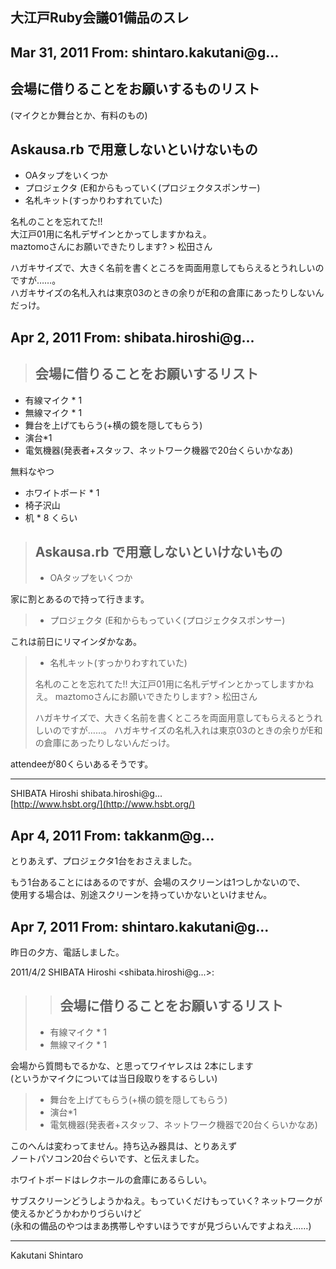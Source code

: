 ## 大江戸Ruby会議01備品のスレ

## Mar 31, 2011 From: shintaro.kakutani@g...

## 会場に借りることをお願いするものリスト

(マイクとか舞台とか、有料のもの)

## Askausa.rb で用意しないといけないもの

- OAタップをいくつか
- プロジェクタ (E和からもっていく(プロジェクタスポンサー)
- 名札キット(すっかりわすれていた)

名札のことを忘れてた!!  
大江戸01用に名札デザインとかってしますかねえ。  
maztomoさんにお願いできたりします? \> 松田さん

ハガキサイズで、大きく名前を書くところを両面用意してもらえるとうれしいのですが……。  
ハガキサイズの名札入れは東京03のときの余りがE和の倉庫にあったりしないんだっけ。

## Apr 2, 2011 From: shibata.hiroshi@g...
> ## 会場に借りることをお願いするリスト
- 有線マイク \* 1
- 無線マイク \* 1
- 舞台を上げてもらう(+横の鏡を隠してもらう)
- 演台\*1
- 電気機器(発表者+スタッフ、ネットワーク機器で20台くらいかなあ)

無料なやつ

- ホワイトボード \* 1
- 椅子沢山
- 机 \* 8 くらい
> ## Askausa.rb で用意しないといけないもの
> 
> - OAタップをいくつか

家に割とあるので持って行きます。

> - プロジェクタ (E和からもっていく(プロジェクタスポンサー)

これは前日にリマインダかなあ。

> - 名札キット(すっかりわすれていた)
> 
> 名札のことを忘れてた!! 大江戸01用に名札デザインとかってしますかねえ。 maztomoさんにお願いできたりします? \> 松田さん
> 
> ハガキサイズで、大きく名前を書くところを両面用意してもらえるとうれしいのですが……。 ハガキサイズの名札入れは東京03のときの余りがE和の倉庫にあったりしないんだっけ。

attendeeが80くらいあるそうです。

* * *

SHIBATA Hiroshi shibata.hiroshi@g...  
[http://www.hsbt.org/](http://www.hsbt.org/)

## Apr 4, 2011 From: takkanm@g...

とりあえず、プロジェクタ1台をおさえました。

もう1台あることにはあるのですが、会場のスクリーンは1つしかないので、  
使用する場合は、別途スクリーンを持っていかないといけません。

## Apr 7, 2011 From: shintaro.kakutani@g...

昨日の夕方、電話しました。

2011/4/2 SHIBATA Hiroshi \<shibata.hiroshi@g...\>:

> > ## 会場に借りることをお願いするリスト
> - 有線マイク \* 1
> - 無線マイク \* 1

会場から質問もでるかな、と思ってワイヤレスは 2本にします  
(というかマイクについては当日段取りをするらしい)

> - 舞台を上げてもらう(+横の鏡を隠してもらう)
> - 演台\*1
> - 電気機器(発表者+スタッフ、ネットワーク機器で20台くらいかなあ)

このへんは変わってません。持ち込み器具は、とりあえず  
ノートパソコン20台ぐらいです、と伝えました。

ホワイトボードはレクホールの倉庫にあるらしい。

サブスクリーンどうしようかねえ。もっていくだけもっていく? ネットワークが使えるかどうかわかりづらいけど  
(永和の備品のやつはまあ携帯しやすいほうですが見づらいんですよねえ……)

* * *

Kakutani Shintaro

